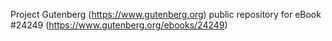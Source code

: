 Project Gutenberg (https://www.gutenberg.org) public repository for eBook #24249 (https://www.gutenberg.org/ebooks/24249)
